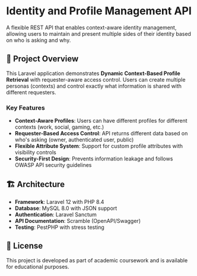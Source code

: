 # Identity and Profile Management API

A flexible REST API that enables context-aware identity management, allowing users to maintain and present multiple sides of their identity based on who is asking and why.

## 🎯 Project Overview

This Laravel application demonstrates **Dynamic Context-Based Profile Retrieval** with requester-aware access control. Users can create multiple personas (contexts) and control exactly what information is shared with different requesters.

### Key Features
- **Context-Aware Profiles**: Users can have different profiles for different contexts (work, social, gaming, etc.)
- **Requester-Based Access Control**: API returns different data based on who's asking (owner, authenticated user, public)
- **Flexible Attribute System**: Support for custom profile attributes with visibility controls
- **Security-First Design**: Prevents information leakage and follows OWASP API security guidelines

## 🏗️ Architecture

- **Framework**: Laravel 12 with PHP 8.4
- **Database**: MySQL 8.0 with JSON support
- **Authentication**: Laravel Sanctum
- **API Documentation**: Scramble (OpenAPI/Swagger)
- **Testing**: PestPHP with stress testing

## 📄 License

This project is developed as part of academic coursework and is available for educational purposes.
